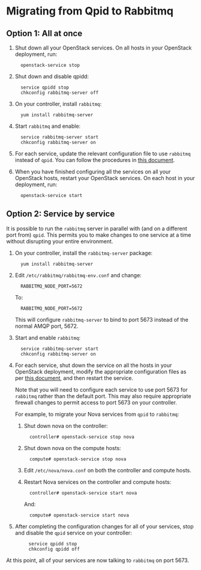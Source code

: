 # Migrating from Qpid to Rabbitmq

## Option 1: All at once

1. Shut down all your OpenStack services.  On all hosts in your
   OpenStack deployment, run:

         openstack-service stop

1. Shut down and disable qpidd:

         service qpidd stop
         chkconfig rabbitmq-server off

1. On your controller, install `rabbitmq`:

         yum install rabbitmq-server

1. Start `rabbitmq` and enable:

         service rabbitmq-server start
         chkconfig rabbitmq-server on

1. For each service, update the relevant configuration file to use
   `rabbitmq` instead of `qpid`.  You can follow the procedures in
   [this document](https://access.redhat.com/articles/1167113).

1. When you have finished configuring all the services on all your
   OpenStack hosts, restart your OpenStack services.  On each host
   in your deployment, run:

         openstack-service start

## Option 2: Service by service

It is possible to run the `rabbitmq` server in parallel with (and on a
different port from) `qpid`.  This permits you to make changes to one
service at a time without disrupting your entire environment.

1. On your controller, install the `rabbitmq-server` package:

         yum install rabbitmq-server

1. Edit `/etc/rabbitmq/rabbitmq-env.conf` and change:

         RABBITMQ_NODE_PORT=5672       

     To:

         RABBITMQ_NODE_PORT=5672       

     This will configure `rabbitmq-server` to bind to port 5673 instead
   of the normal AMQP port, 5672.

1. Start and enable `rabbitmq`:

         service rabbitmq-server start
         chkconfig rabbitmq-server on

1. For each service, shut down the service on all the hosts in your
   OpenStack deployment, modify the appropriate configuration files as
   per [this document](https://access.redhat.com/articles/1167113),
   and then restart the service.

     Note that you will need to configure each service to use port 5673
   for `rabbitmq` rather than the default port.  This may also require
   appropriate firewall changes to permit access to port 5673 on your
   controller.

     For example, to migrate your Nova services from `qpid` to
     `rabbitmq`:

     1. Shut down nova on the controller:

              controller# openstack-service stop nova

     1. Shut down nova on the compute hosts:

              compute# openstack-service stop nova

     1. Edit `/etc/nova/nova.conf` on both the controller and compute
          hosts.

     1. Restart Nova services on the controller and compute hosts:

              controller# openstack-service start nova

          And:
          
              compute# openstack-service start nova

1. After completing the configuration changes for all of your
   services, stop and disable the `qpid` service on your controller:

            service qpidd stop
            chkconfig qpidd off

At this point, all of your services are now talking to `rabbitmq` on
port 5673.

